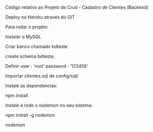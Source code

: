 Código relativo ao Projeto de Crud - Cadastro de Clientes (Backend)

Deploy no Heroku através do GIT

Para rodar o projeto:

Instalar o MySQL

Criar banco chamado bdteste

create schema bdteste;

Definir user : 'root' password : '123456'

Importar clientes.sql de config/sql/

Instale as dependencias:

npm install

Instale e rode o nodemon no seu sistema:

npm install -g nodemon

nodemon
